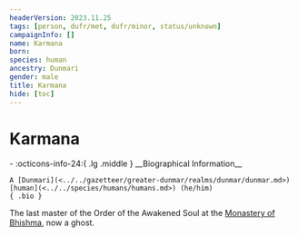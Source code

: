 ```yaml
---
headerVersion: 2023.11.25
tags: [person, dufr/met, dufr/minor, status/unknown]
campaignInfo: []
name: Karmana
born:
species: human
ancestry: Dunmari
gender: male
title: Karmana
hide: [toc]
---
```


# Karmana
<div class="grid cards ext-narrow-margin ext-one-column" markdown>
- :octicons-info-24:{ .lg .middle } __Biographical Information__

    A [Dunmari](<../../gazetteer/greater-dunmar/realms/dunmar/dunmar.md>) [human](<../../species/humans/humans.md>) (he/him)  
    { .bio }

</div>


The last master of the Order of the Awakened Soul at the [Monastery of Bhishma](<../../gazetteer/greater-dunmar/dunmari-basin/monastery-of-bhishma.md>), now a ghost. 